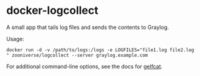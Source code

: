 # docker-logcollect

A small app that tails log files and sends the contents to Graylog.

Usage:

    docker run -d -v /path/to/logs:/logs -e LOGFILES="file1.log file2.log " zooniverse/logcollect --server graylog.example.com

For additional command-line options, see the docs for
[gelfcat](https://github.com/zooniverse/gelfcat).
